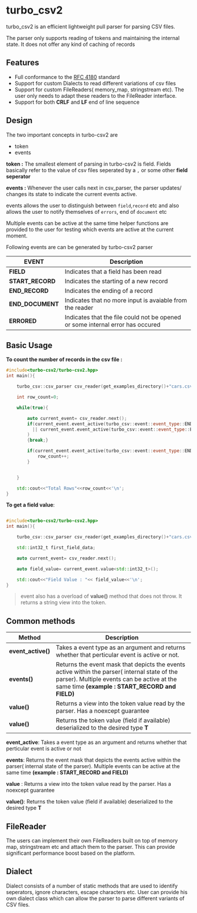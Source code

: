# turbo_csv2

turbo_csv2 is an efficient lightweight pull parser for parsing CSV files. 

The parser only supports reading of tokens and maintaining the internal state. It does not offer any kind of caching of records


## Features
* Full conformance to the [RFC 4180](https://tools.ietf.org/html/rfc4180) standard
* Support for custom Dialects to read different variations of csv files
* Support for custom FileReaders( memory_map, stringstream etc). The user only needs to adapt these readers to the FileReader interface.
* Support for both **CRLF** and **LF** end of line sequence

## Design

The two important concepts in turbo-csv2 are

* token
* events

**token :** The smallest element of parsing in turbo-csv2 is field. Fields basically refer to the value of csv files seperated by a `,` or some other **field seperator**

**events :** Whenever the user calls next in csv_parser, the parser updates/ changes its state to indicate the current events active.

events allows the user to distinguish between `field`,`record` etc and also allows the user to notify themselves of `errors`, end of `document` etc


Multiple events can be active at the same time helper functions are provided to the user for testing which events are active at the current moment.


Following events are can be generated by turbo-csv2 parser

| EVENT      | Description |
| ----------- | ----------- |
| **FIELD**      | Indicates that a field has been read     |
| **START_RECORD**   | Indicates the starting of a new record        |
| **END_RECORD**   | Indicates the ending of a record        |
| **END_DOCUMENT**   | Indicates that no more input is avaiable from the reader        |
| **ERRORED**   | Indicates that the file could not be opened or some internal error has occured       |

## Basic Usage

**To count the number of records in the csv file :**

```cpp
#include<turbo-csv2/turbo-csv2.hpp>
int main(){

    turbo_csv::csv_parser csv_reader(get_examples_directory()+"cars.csv");

    int row_count=0;

    while(true){

        auto current_event= csv_reader.next();
        if(current_event.event_active(turbo_csv::event::event_type::END_DOCUMENT)
          || current_event.event_active(turbo_csv::event::event_type::ERRORED)
        )
        {break;}

        if(current_event.event_active(turbo_csv::event::event_type::END_RECORD)){
            row_count++;
        }


    }

    std::cout<<"Total Rows"<<row_count<<'\n';
}
```

**To get a field value**:

```cpp

#include<turbo-csv2/turbo-csv2.hpp>
int main(){

    turbo_csv::csv_parser csv_reader(get_examples_directory()+"cars.csv");

    std::int32_t first_field_data;

    auto current_event= csv_reader.next();

    auto field_value= current_event.value<std::int32_t>();

    std::cout<<"Field Value : "<< field_value<<'\n';
}
```

> event also has a overload of **value()** method that does not throw. It returns a string view into the token.

## Common methods

| Method      | Description |
| ----------- | ----------- |
| **event_active()**      | Takes a event type as an argument and returns whether that perticular event is active or not.       |
| **events()**   | Returns the event mask that depicts the events active within the parser( internal state of the parser). Multiple events can be active at the same time **(example : START_RECORD and FIELD)**        |
| **value()**   | Returns a view into the  token value read by the parser. Has a noexcept guarantee        |
| **value<T>()**   |  Returns the token value (field if available) deserialized to the desired type **T**        |


**event_active**: Takes a event type as an argument and returns whether that perticular event is active or not

**events**: Returns the event mask that depicts the events active within the parser( internal state of the parser). Multiple events can be active at the same time **(example : START_RECORD and FIELD)**

**value** : Returns a view into the  token value read by the parser. Has a noexcept guarantee

**value<T>()**: Returns the token value (field if available) deserialized to the desired type **T**


## FileReader

The users can implement their own FileReaders built on top of memory map, stringstream etc and attach them to  the parser. This can provide significant performance boost based on the platform. 

## Dialect

Dialect consists of a number of static methods that are used to identify seperators, ignore characters, escape characters etc. User can provide his own dialect class which can allow the parser to parse different variants of CSV files.